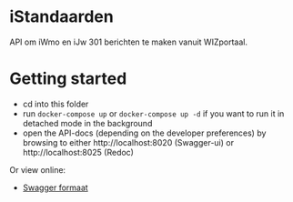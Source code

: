 # iStandaarden

API om iWmo en iJw 301 berichten te maken vanuit WIZportaal.

# Getting started

* cd into this folder
* run `docker-compose up` or `docker-compose up -d` if you want to run it in detached mode in the background
* open the API-docs (depending on the developer preferences) by browsing to either http://localhost:8020 (Swagger-ui) or http://localhost:8025 (Redoc)

Or view online:
* [Swagger formaat](https://petstore.swagger.io/?url=https://raw.githubusercontent.com/solviteers/iStandaarden/releases/v30/api-specification.yml)
